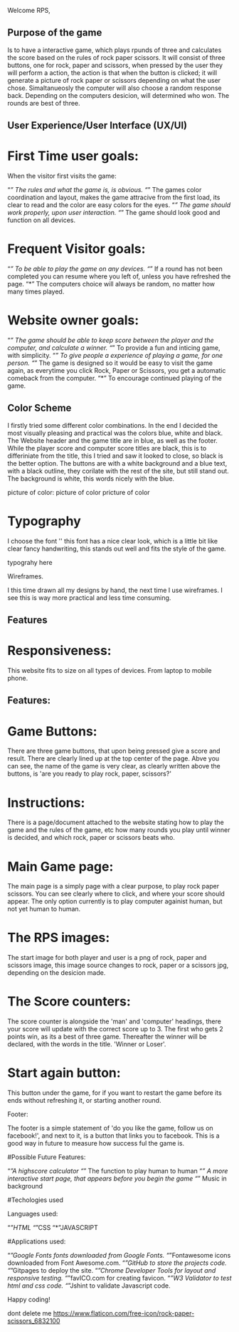 

Welcome RPS,

## Purpose of the game

Is to have a interactive game, which plays rpunds of three and calculates the score based on the rules of rock paper scissors. It will consist of three buttons, one for rock, paper and scissors, when pressed by the user they will perform a action, the action is that when the button is clicked; it will generate a picture of rock paper or scissors depending on what the user chose. Simaltanueosly the computer will also choose a random response back. Depending on the computers desicion, will determined who won. The rounds are best of three.

## User Experience/User Interface (UX/UI)

# First Time user goals:

When the visitor first visits the game:

“*” The rules and what the game is, is obvious.
“*” The games color coordination and layout, makes the game attracive from the first load, its clear to read and the color are easy colors for the eyes.
“*” The game should work properly, upon user interaction.
“*” The game should look good and function on all devices.

# Frequent Visitor goals:

“*” To be able to play the game on any devices.
“*” If a round has not been completed you can resume where you left of, unless you have refreshed the page.
“*” The computers choice will always be random, no matter how many times played. 

# Website owner goals:

“*” The game should be able to keep score between the player and the computer, and calculate a winner.
“*” To provide a fun and inticing game, with simplicity.
“*” To give people a experience of playing a game, for one person.
“*” The game is designed so it would be easy to visit the game again, as everytime you click Rock, Paper or Scissors, you get a automatic comeback from the computer.
“*” To encourage continued playing of the game.


## Color Scheme

I firstly tried some different color combinations. In the end I decided the most visually pleasing and practical was the colors blue, white and black. The Website header and the game title are in blue, as well as the footer. While the player score and computer score titles are black, this is to differiniate from the title, this I tried and saw it looked to close, so black is the better option. The buttons are with a white background and a blue text, with a black outline, they corilate with the rest of the site, but still stand out. The background is white, this words nicely with the blue.

picture of color: 
picture of color
pricture of color

# Typography

I choose the font '' this font has a nice clear look, which is a little bit like clear fancy handwriting, this stands out well and fits the style of the game.

typograhy here

Wireframes.

I this time drawn all my designs by hand, the next time I use wireframes. I see this is way more practical and less time consuming.

## Features

# Responsiveness:

This website fits to size on all types of devices. From laptop to mobile phone.

## Features:

# Game Buttons:

There are three game buttons, that upon being pressed give a score and result. There are clearly lined up at the top center of the page.
Abve you can see, the name of the game is very clear, as clearly written above the buttons, is 'are you ready to play rock, paper, scissors?'

# Instructions:

There is a page/document attached to the website stating how to play the game and the rules of the game, etc how many rounds you play until winner is decided, and which rock, paper or scissors beats who.

# Main Game page:

The main page is a simply page with a clear purpose, to play rock paper scissors. You can see clearly where to click, and where your score should appear. The only option currently is to play computer againist human, but not yet human to human.

# The RPS images:

The start image for both player and user is a png of rock, paper and scissors image, this image source changes to rock, paper or a scissors jpg, depending on the desicion made.

# The Score counters:

The score counter is alongside the 'man' and 'computer' headings, there your score will update with the correct score up to 3. The first who gets 2 points win, as its a best of three game. Thereafter the winner will be declared, with the words in the title. 'Winner or Loser'.

# Start again button:

This button under the game, for if you want to restart the game before its ends without refreshing it,  or starting another round.

Footer:

The footer is a simple statement of 'do you like the game, follow us on facebook!', and next to it, is a button that links you to facebook. This is a good way in future to measure how success ful the game is.


#Possible Future Features:

“*”A highscore calculator
“*” The function to play human to human
“*” A more interactive start page, that appears before you begin the game
“*” Music in background

#Techologies used

Languages used:

“*”HTML
“*”CSS
“*”JAVASCRIPT

#Applications used:

“*”Google Fonts fonts downloaded from Google Fonts.
“*”Fontawesome icons downloaded from Font Awesome.com.
“*”GitHub to store the projects code.
“*”Gitpages to deploy the site.
“*”Chrome Developer Tools for layout and responsive testing.
“*”favICO.com for creating favicon.
“*”W3 Validator to test html and css code.
“*”Jshint to validate Javascript code.

Happy coding!

dont delete me
https://www.flaticon.com/free-icon/rock-paper-scissors_6832100

